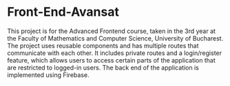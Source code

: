 # Front-End-Avansat
 This project is for the Advanced Frontend course, taken in the 3rd year at the Faculty of Mathematics and Computer Science, University of Bucharest. The project uses reusable components and has multiple routes that communicate with each other. It includes private routes and a login/register feature, which allows users to access certain parts of the application that are restricted to logged-in users. The back end of the application is implemented using Firebase. 
 
